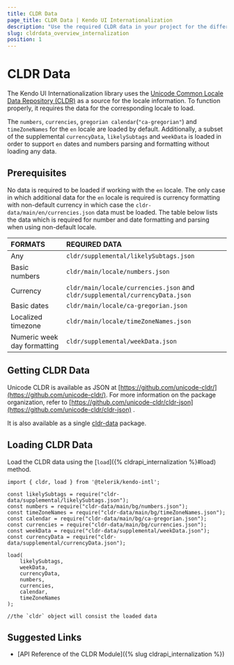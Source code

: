```yaml
---
title: CLDR Data
page_title: CLDR Data | Kendo UI Internationalization
description: "Use the required CLDR data in your project for the different Kendo UI Internationalization modules to work."
slug: cldrdata_overview_internalization
position: 1
---
```


# CLDR Data

The Kendo UI Internationalization library uses the [Unicode Common Locale Data Repository (CLDR)](http://cldr.unicode.org/) as a source for the locale information. To function properly, it requires the data for the corresponding locale to load.

The `numbers`, `currencies`, `gregorian calendar`(`"ca-gregorian"`) and `timeZoneNames` for the `en` locale are loaded by default.
Additionally, a subset of the supplemental `currencyData`, `likelySubtags` and `weekData` is loaded in order to support `en` dates and numbers parsing and formatting without loading any data.

## Prerequisites

No data is required to be loaded if working with the `en` locale. The only case in which additional data for the `en` locale is required is currency formatting with non-default currency in which case the `cldr-data/main/en/currencies.json` data must be loaded.
The table below lists the data which is required for number and date formatting and parsing when using non-default locale.

| FORMATS                     | REQUIRED DATA                          |
|:---                         |:---                                    |
| Any                         | `cldr/supplemental/likelySubtags.json` |
| Basic numbers               | `cldr/main/locale/numbers.json`        |
| Currency                    | `cldr/main/locale/currencies.json` and `cldr/supplemental/currencyData.json` |
| Basic dates                 | `cldr/main/locale/ca-gregorian.json`   |
| Localized timezone          | `cldr/main/locale/timeZoneNames.json`  |
| Numeric week day formatting | `cldr/supplemental/weekData.json`      |

## Getting CLDR Data

Unicode CLDR is available as JSON at [https://github.com/unicode-cldr/](https://github.com/unicode-cldr/). For more information on the package organization, refer to [https://github.com/unicode-cldr/cldr-json](https://github.com/unicode-cldr/cldr-json) .

It is also available as a single [cldr-data](https://www.npmjs.com/package/cldr-data) package.

## Loading CLDR Data

Load the CLDR data using the [`load`]({% cldrapi_internalization %}#load) method.

```
import { cldr, load } from '@telerik/kendo-intl';

const likelySubtags = require("cldr-data/supplemental/likelySubtags.json");
const numbers = require("cldr-data/main/bg/numbers.json");
const timeZoneNames = require("cldr-data/main/bg/timeZoneNames.json");
const calendar = require("cldr-data/main/bg/ca-gregorian.json");
const currencies = require("cldr-data/main/bg/currencies.json");
const weekData = require("cldr-data/supplemental/weekData.json");
const currencyData = require("cldr-data/supplemental/currencyData.json");

load(
    likelySubtags,
    weekData,
    currencyData,
    numbers,
    currencies,
    calendar,
    timeZoneNames
);

//the `cldr` object will consist the loaded data
```

## Suggested Links

* [API Reference of the CLDR Module]({% slug cldrapi_internalization %})
